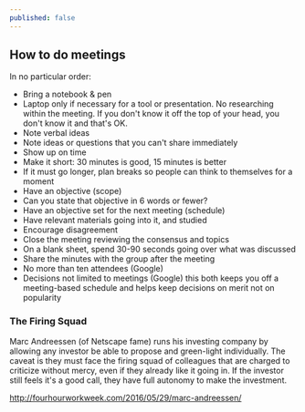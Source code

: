 ```yaml
---
published: false
---
```

## How to do meetings

In no particular order:

- Bring a notebook & pen
- Laptop only if necessary for a tool or presentation. No researching within the meeting. If you don't know it off the top of your head, you don't know it and that's OK.
- Note verbal ideas
- Note ideas or questions that you can't share immediately
- Show up on time
- Make it short: 30 minutes is good, 15 minutes is better 
- If it must go longer, plan breaks so people can think to themselves for a moment
- Have an objective (scope)
- Can you state that objective in 6 words or fewer?
- Have an objective set for the next meeting (schedule)
- Have relevant materials going into it, and studied
- Encourage disagreement
- Close the meeting reviewing the consensus and topics
- On a blank sheet, spend 30-90 seconds going over what was discussed
- Share the minutes with the group after the meeting
- No more than ten attendees (Google)
- Decisions not limited to meetings (Google) this both keeps you off a meeting-based schedule and helps keep decisions on merit not on popularity

### The Firing Squad

Marc Andreessen (of Netscape fame) runs his investing company by allowing any investor be able to propose and green-light individually. The caveat is they must face the firing squad of colleagues that are charged  to criticize without mercy, even if they already like it going in. If the investor still feels it's a good call, they have full autonomy to make the investment.

<http://fourhourworkweek.com/2016/05/29/marc-andreessen/>

